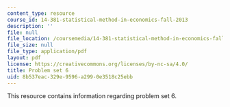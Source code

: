 ```yaml
---
content_type: resource
course_id: 14-381-statistical-method-in-economics-fall-2013
description: ''
file: null
file_location: /coursemedia/14-381-statistical-method-in-economics-fall-2013/8b537eac329e9596a2990e3518c25ebb_MIT14_381F13_ps6_2007.pdf
file_size: null
file_type: application/pdf
layout: pdf
license: https://creativecommons.org/licenses/by-nc-sa/4.0/
title: Problem set 6
uid: 8b537eac-329e-9596-a299-0e3518c25ebb
---
```

This resource contains information regarding problem set 6.